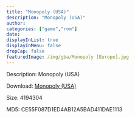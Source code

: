 ```yaml
---
title: "Monopoly (USA)"
description: "Monopoly (USA)"
author: 
categories: ["game","rom"]
date: 
displayInList: true
displayInMenu: false
dropCap: false
featuredImage: /img/gba/Monopoly [Europe].jpg
---
```


Description: Monopoly (USA)

Download: <a style="text-decoration:underline;" href="https://mega.nz/#!PbJQkAoJ!HazZABHLERm8Q3iuXYGe4DMg3Xb7dDybr-_4K5XjoRk" target = "_blank" rel = "nofollow" > Monopoly (USA)</a>

Size: 4194304

MD5: CE55F087D1ED4AB12A5BAD411DAE1113

